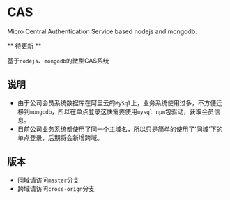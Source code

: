 # CAS
Micro Central Authentication Service based nodejs and mongodb.

** 待更新 **

基于`nodejs`、`mongodb`的微型CAS系统
## 说明
- 由于公司会员系统数据库在阿里云的`MySql`上，业务系统使用过多，不方便迁移到`mongodb`，所以在单点登录这快需要使用`mysql npm`包驱动，获取会员信息。
- 目前公司业务系统都使用了同一个主域名，所以只是简单的使用了'同域'下的单点登录，后期将会新增跨域。
## 版本
- 同域请访问`master`分支
- 跨域请访问`cross-orign`分支
